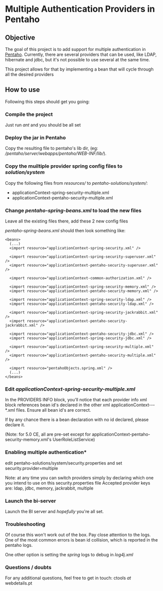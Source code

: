Multiple Authentication Providers in Pentaho
============================================

Objective
-------

The goal of this project is to add support for multiple authentication in
[Pentaho](http://www.pentaho.com). Currently, there are several providers that
can be used, like LDAP, hibernate and jdbc, but it's not possible to use
several at the same time.

This project allows for that by implementing a bean that will cycle through all
the desired providers


How to use
----------

Following this steps should get you going:

### Compile the project

Just run *ant* and you should be all set


### Deploy the jar in Pentaho

Copy the resulting file to pentaho's lib dir, (eg:
*/pentaho/server/webapps/pentaho/WEB-INF/lib/*).


### Copy the muiltiple provider spring config files to *solution/system*

Copy the following files from *resources/* to *pentaho-solutions/system/*:

* applicationContext-spring-security-multiple.xml
* applicationContext-pentaho-security-multiple.xml

### Change *pentaho-spring-beans.xml* to load the new files

Leave all the existing files there, add these 2 new config files

*pentaho-spring-beans.xml* should then look something like:

	<beans>
	  (...)
	  <import resource="applicationContext-spring-security.xml" />
  
	  <import resource="applicationContext-spring-security-superuser.xml" />
	  <import resource="applicationContext-pentaho-security-superuser.xml" />
	  
	  <import resource="applicationContext-common-authorization.xml" />

	  <import resource="applicationContext-spring-security-memory.xml" />
	  <import resource="applicationContext-pentaho-security-memory.xml" />

	  <import resource="applicationContext-spring-security-ldap.xml" />
	  <import resource="applicationContext-pentaho-security-ldap.xml" />

	  <import resource="applicationContext-spring-security-jackrabbit.xml" />
	  <import resource="applicationContext-pentaho-security-jackrabbit.xml" />
	  
	  <import resource="applicationContext-pentaho-security-jdbc.xml" />
	  <import resource="applicationContext-spring-security-jdbc.xml" />

	  <import resource="applicationContext-spring-security-multiple.xml" />
	  <import resource="applicationContext-pentaho-security-multiple.xml" />
	  
	  <import resource="pentahoObjects.spring.xml" />
	  (...)
	</beans>


### Edit *applicationContext-spring-security-multiple.xml* 

In the PROVIDERS INFO block, you'll notice that each provider info xml block references
bean id's declared in the other xml applicationContext-*-*-*.xml files. Ensure all bean id's 
are correct. 

If by any chance there is a bean declaration with no id declared, please declare it.

(Note: for 5.0 CE, all are pre-set except for applicationContext-pentaho-security-memory.xml's UserRoleListService)


### Enabling multiple authentication*

edit pentaho-solutions/system/security.properties and set security.provider=multiple 

Note: at any time you can switch providers simply by declaring which one you intend to use on this security.properties file
Accepted provider keys are: ldap, jdbc, memory, jackrabbit, multiple


### Launch the bi-server

Launch the BI server and *hopefully* you're all set.


### Troubleshooting

Of course this won't work out of the box. Pay close attention to the logs. One
of the most common errors is bean id collision, which is reported in the
pentaho logs.

One other option is setting the *spring* logs to debug in *log4j.xml*


### Questions / doubts

For any additional questions, feel free to get in touch: ctools _at_ webdetails.pt



